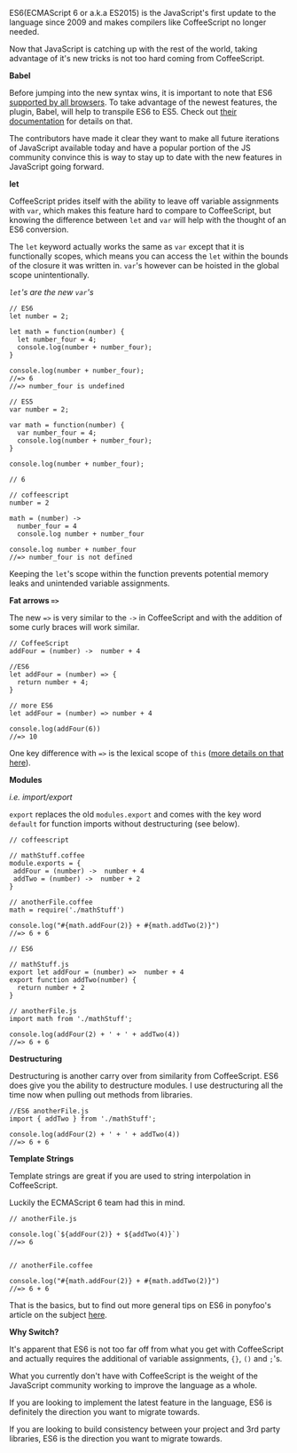 ES6(ECMAScript 6 or a.k.a ES2015) is the JavaScript's first update to the language since 2009 and makes compilers like CoffeeScript no longer needed. 

Now that JavaScript is catching up with the rest of the world, taking advantage of it's new tricks is not too hard coming from CoffeeScript.

**Babel**

Before jumping into the new syntax wins, it is important to note that ES6 [supported by all browsers](https://kangax.github.io/compat-table/es6/). To take advantage of the newest features, the plugin, Babel, will help to transpile ES6 to ES5. Check out [their documentation](https://babeljs.io/docs/learn-es2015/) for details on that. 

The contributors have made it clear they want to make all future iterations of JavaScript available today and have a popular portion of the JS community convince this is way to stay up to date with the new features in JavaScript going forward.

**let**

CoffeeScript prides itself with the ability to leave off variable assignments with `var`, which makes this feature hard to compare to CoffeeScript, but knowing the difference between `let` and `var` will help with the thought of an ES6 conversion.

The `let` keyword actually works the same as `var` except that it is functionally scopes, which means you can access the `let` within the bounds of the closure it was written in. `var`'s however can be hoisted in the global scope unintentionally.

*`let`'s are the new `var`'s*

```
// ES6 
let number = 2;

let math = function(number) {
  let number_four = 4;
  console.log(number + number_four);
}

console.log(number + number_four);
//=> 6
//=> number_four is undefined

// ES5
var number = 2;

var math = function(number) {
  var number_four = 4;
  console.log(number + number_four);
}

console.log(number + number_four);

// 6

// coffeescript
number = 2

math = (number) ->
  number_four = 4
  console.log number + number_four

console.log number + number_four
//=> number_four is not defined
```

Keeping the `let`'s scope within the function prevents potential memory leaks and unintended variable assignments.

**Fat arrows `=>`**

The new `=>` is very similar to the `->` in CoffeeScript and with the addition of some curly braces will work similar.

```
// CoffeeScript
addFour = (number) ->  number + 4

//ES6
let addFour = (number) => {
  return number + 4;
}

// more ES6
let addFour = (number) => number + 4

console.log(addFour(6))
//=> 10
```

One key difference with `=>` is the lexical scope of `this` ([more details on that here](https://babeljs.io/docs/learn-es2015/)).

**Modules**

*i.e. import/export*

`export` replaces the old `modules.export` and comes with the key word `default` for function imports without destructuring (see below).

```
// coffeescript

// mathStuff.coffee
module.exports = {
 addFour = (number) ->  number + 4
 addTwo = (number) ->  number + 2
}

// anotherFile.coffee
math = require('./mathStuff')

console.log("#{math.addFour(2)} + #{math.addTwo(2)}")
//=> 6 + 6

// ES6

// mathStuff.js
export let addFour = (number) =>  number + 4
export function addTwo(number) {
  return number + 2
}

// anotherFile.js
import math from './mathStuff';

console.log(addFour(2) + ' + ' + addTwo(4))
//=> 6 + 6 

```

**Destructuring**

Destructuring is another carry over from similarity from CoffeeScript. ES6 does give you the ability to destructure modules. I use destructuring all the time now when pulling out methods from libraries.

```
//ES6 anotherFile.js
import { addTwo } from './mathStuff';

console.log(addFour(2) + ' + ' + addTwo(4))
//=> 6 + 6
```

**Template Strings**

Template strings are great if you are used to string interpolation in CoffeeScript. 

Luckily the ECMAScript 6 team had this in mind.
```
// anotherFile.js

console.log(`${addFour(2)} + ${addTwo(4)}`)
//=> 6


// anotherFile.coffee

console.log("#{math.addFour(2)} + #{math.addTwo(2)}")
//=> 6 + 6
```
That is the basics, but to find out more general tips on ES6 in ponyfoo's article on the subject [here](https://ponyfoo.com/articles/es6).

**Why Switch?**

It's apparent that ES6 is not too far off from what you get with CoffeeScript and actually requires the additional of variable assignments, `{}`, `()` and `;`'s.

What you currently don't have with CoffeeScript is the weight of the JavaScript community working to improve the language as a whole. 

If you are looking to implement the latest feature in the language, ES6 is definitely the direction you want to migrate towards. 

If you are looking to build consistency between your project and 3rd party libraries, ES6 is the direction you want to migrate towards.

